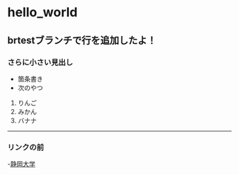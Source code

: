 # hello_world

## brtestブランチで行を追加したよ！

### さらに小さい見出し

- 箇条書き
- 次のやつ

1. りんご
2. みかん
3. バナナ

----

### リンクの前

-[静岡大学](https://www.bing.com/ck/a?!&&p=b9b58d41e4b3140bJmltdHM9MTY5NzQxNDQwMCZpZ3VpZD0yOWM4MzFmZC1jNjM3LTY1OTYtMDBmYS0yMWYzYzdlNTY0ZjImaW5zaWQ9NTIyNg&ptn=3&hsh=3&fclid=29c831fd-c637-6596-00fa-21f3c7e564f2&psq=%e9%9d%99%e5%b2%a1%e5%a4%a7%e5%ad%a6&u=a1aHR0cHM6Ly93d3cuc2hpenVva2EuYWMuanAv&ntb=1)
